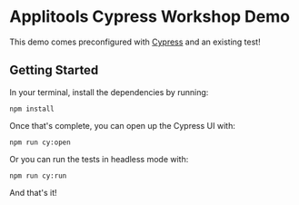 # Applitools Cypress Workshop Demo

This demo comes preconfigured with [Cypress](https://www.cypress.io/) and an existing test!

## Getting Started

In your terminal, install the dependencies by running:

```
npm install
```

Once that's complete, you can open up the Cypress UI with:

```
npm run cy:open
```

Or you can run the tests in headless mode with:

```
npm run cy:run
```

And that's it!